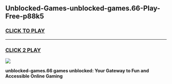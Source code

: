 
## Unblocked-Games-unblocked-games.66-Play-Free-p88k5
<h3>
<a href="https://premium76.site?title=unblocked-games.66&ref=24M">CLICK TO PLAY</a></h3>
<hr>

<h3>
<a href="https://premium76.site?title=unblocked-games.66&ref=24M">CLICK 2 PLAY</a>
  
</h3>

<a href="https://premium76.site?title=unblocked-games.66&ref=24M"><img src="https://clearcache.store/games.png"></a>


**unblocked-games.66 games unblocked: Your Gateway to Fun and Accessible Online Gaming**

